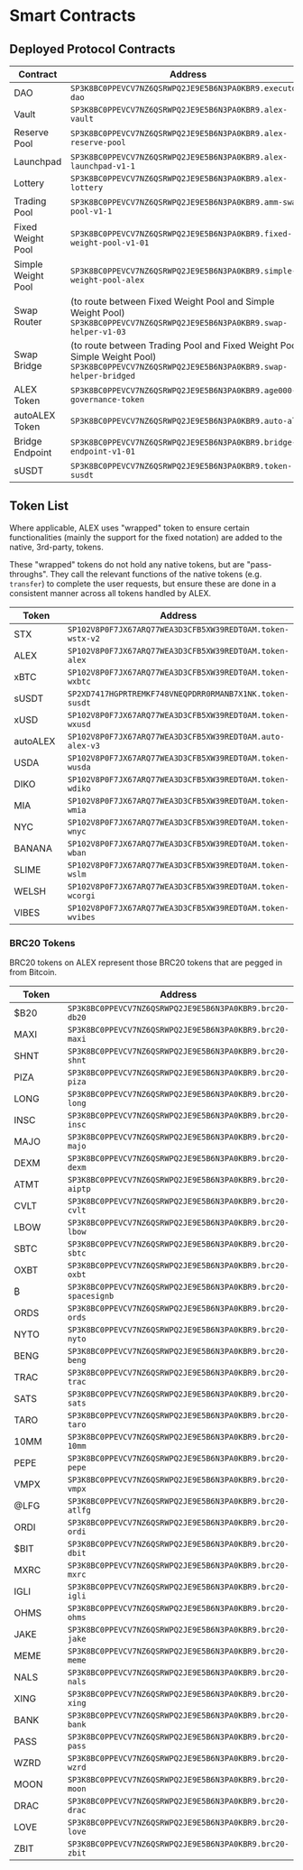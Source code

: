 # Smart Contracts

## Deployed Protocol Contracts

<table><thead><tr><th width="167">Contract</th><th>Address</th></tr></thead><tbody><tr><td>DAO</td><td><code>SP3K8BC0PPEVCV7NZ6QSRWPQ2JE9E5B6N3PA0KBR9.executor-dao</code></td></tr><tr><td>Vault</td><td><code>SP3K8BC0PPEVCV7NZ6QSRWPQ2JE9E5B6N3PA0KBR9.alex-vault</code></td></tr><tr><td>Reserve Pool</td><td><code>SP3K8BC0PPEVCV7NZ6QSRWPQ2JE9E5B6N3PA0KBR9.alex-reserve-pool</code></td></tr><tr><td>Launchpad</td><td><code>SP3K8BC0PPEVCV7NZ6QSRWPQ2JE9E5B6N3PA0KBR9.alex-launchpad-v1-1</code></td></tr><tr><td>Lottery</td><td><code>SP3K8BC0PPEVCV7NZ6QSRWPQ2JE9E5B6N3PA0KBR9.alex-lottery</code></td></tr><tr><td>Trading Pool</td><td><code>SP3K8BC0PPEVCV7NZ6QSRWPQ2JE9E5B6N3PA0KBR9.amm-swap-pool-v1-1</code></td></tr><tr><td>Fixed Weight Pool<td><code>SP3K8BC0PPEVCV7NZ6QSRWPQ2JE9E5B6N3PA0KBR9.fixed-weight-pool-v1-01</code></td></tr><tr><td>Simple Weight Pool</td><td><code>SP3K8BC0PPEVCV7NZ6QSRWPQ2JE9E5B6N3PA0KBR9.simple-weight-pool-alex</code></td></tr><tr><td>Swap Router</td><td>(to route between Fixed Weight Pool and Simple Weight Pool)<br><code>SP3K8BC0PPEVCV7NZ6QSRWPQ2JE9E5B6N3PA0KBR9.swap-helper-v1-03</code></td></tr><tr><td>Swap Bridge </td><td>(to route between Trading Pool and Fixed Weight Pool / Simple Weight Pool)<br><code>SP3K8BC0PPEVCV7NZ6QSRWPQ2JE9E5B6N3PA0KBR9.swap-helper-bridged</code></td></tr><tr><td>ALEX Token</td><td><code>SP3K8BC0PPEVCV7NZ6QSRWPQ2JE9E5B6N3PA0KBR9.age000-governance-token</code></td></tr><tr><td>autoALEX Token</td><td><code>SP3K8BC0PPEVCV7NZ6QSRWPQ2JE9E5B6N3PA0KBR9.auto-alex</code></td></tr><tr><td>Bridge Endpoint</td><td><code>SP3K8BC0PPEVCV7NZ6QSRWPQ2JE9E5B6N3PA0KBR9.bridge-endpoint-v1-01</code></td></tr><tr><td>sUSDT</td><td><code>SP3K8BC0PPEVCV7NZ6QSRWPQ2JE9E5B6N3PA0KBR9.token-susdt</code></td></tr></tbody></table>

## Token List

Where applicable, ALEX uses "wrapped" token to ensure certain functionalities (mainly the support for the fixed notation) are added to the native, 3rd-party, tokens.

These "wrapped" tokens do not hold any native tokens, but are "pass-throughs". They call the relevant functions of the native tokens (e.g. `transfer`) to complete the user requests, but ensure these are done in a consistent manner across all tokens handled by ALEX.

<table><thead><tr><th width="154">Token</th><th>Address</th></tr></thead><tbody><tr><td>STX</td><td><code>SP102V8P0F7JX67ARQ77WEA3D3CFB5XW39REDT0AM.token-wstx-v2</code></td></tr><tr><td>ALEX</td><td><code>SP102V8P0F7JX67ARQ77WEA3D3CFB5XW39REDT0AM.token-alex</code></td></tr><tr><td>xBTC</td><td><code>SP102V8P0F7JX67ARQ77WEA3D3CFB5XW39REDT0AM.token-wxbtc</code></td></tr><tr><td>sUSDT</td><td><code>SP2XD7417HGPRTREMKF748VNEQPDRR0RMANB7X1NK.token-susdt</code></td></tr><tr><td>xUSD</td><td><code>SP102V8P0F7JX67ARQ77WEA3D3CFB5XW39REDT0AM.token-wxusd</code></td></tr><tr><td>autoALEX</td><td><code>SP102V8P0F7JX67ARQ77WEA3D3CFB5XW39REDT0AM.auto-alex-v3</code></td></tr><tr><td>USDA</td><td><code>SP102V8P0F7JX67ARQ77WEA3D3CFB5XW39REDT0AM.token-wusda</code></td></tr><tr><td>DIKO</td><td><code>SP102V8P0F7JX67ARQ77WEA3D3CFB5XW39REDT0AM.token-wdiko</code></td></tr><tr><td>MIA</td><td><code>SP102V8P0F7JX67ARQ77WEA3D3CFB5XW39REDT0AM.token-wmia</code></td></tr><tr><td>NYC</td><td><code>SP102V8P0F7JX67ARQ77WEA3D3CFB5XW39REDT0AM.token-wnyc</code></td></tr><tr><td>BANANA</td><td><code>SP102V8P0F7JX67ARQ77WEA3D3CFB5XW39REDT0AM.token-wban</code></td></tr><tr><td>SLIME</td><td><code>SP102V8P0F7JX67ARQ77WEA3D3CFB5XW39REDT0AM.token-wslm</code></td></tr><tr><td>WELSH</td><td><code>SP102V8P0F7JX67ARQ77WEA3D3CFB5XW39REDT0AM.token-wcorgi</code></td></tr><tr><td>VIBES</td><td><code>SP102V8P0F7JX67ARQ77WEA3D3CFB5XW39REDT0AM.token-wvibes</code></td></tr></tbody></table>

### BRC20 Tokens

BRC20 tokens on ALEX represent those BRC20 tokens that are pegged in from Bitcoin.

<table><thead><tr><th width="161">Token</th><th>Address</th></tr></thead><tbody><tr><td>$B20</td><td><code>SP3K8BC0PPEVCV7NZ6QSRWPQ2JE9E5B6N3PA0KBR9.brc20-db20</code></td></tr><tr><td>MAXI</td><td><code>SP3K8BC0PPEVCV7NZ6QSRWPQ2JE9E5B6N3PA0KBR9.brc20-maxi</code></td></tr><tr><td>SHNT</td><td><code>SP3K8BC0PPEVCV7NZ6QSRWPQ2JE9E5B6N3PA0KBR9.brc20-shnt</code></td></tr><tr><td>PIZA</td><td><code>SP3K8BC0PPEVCV7NZ6QSRWPQ2JE9E5B6N3PA0KBR9.brc20-piza</code></td></tr><tr><td>LONG</td><td><code>SP3K8BC0PPEVCV7NZ6QSRWPQ2JE9E5B6N3PA0KBR9.brc20-long</code></td></tr><tr><td>INSC</td><td><code>SP3K8BC0PPEVCV7NZ6QSRWPQ2JE9E5B6N3PA0KBR9.brc20-insc</code></td></tr><tr><td>MAJO</td><td><code>SP3K8BC0PPEVCV7NZ6QSRWPQ2JE9E5B6N3PA0KBR9.brc20-majo</code></td></tr><tr><td>DEXM</td><td><code>SP3K8BC0PPEVCV7NZ6QSRWPQ2JE9E5B6N3PA0KBR9.brc20-dexm</code></td></tr><tr><td>ATMT</td><td><code>SP3K8BC0PPEVCV7NZ6QSRWPQ2JE9E5B6N3PA0KBR9.brc20-aiptp</code></td></tr><tr><td>CVLT</td><td><code>SP3K8BC0PPEVCV7NZ6QSRWPQ2JE9E5B6N3PA0KBR9.brc20-cvlt</code></td></tr><tr><td>LBOW</td><td><code>SP3K8BC0PPEVCV7NZ6QSRWPQ2JE9E5B6N3PA0KBR9.brc20-lbow</code></td></tr><tr><td>SBTC</td><td><code>SP3K8BC0PPEVCV7NZ6QSRWPQ2JE9E5B6N3PA0KBR9.brc20-sbtc</code></td></tr><tr><td>OXBT</td><td><code>SP3K8BC0PPEVCV7NZ6QSRWPQ2JE9E5B6N3PA0KBR9.brc20-oxbt</code></td></tr><tr><td>₿</td><td><code>SP3K8BC0PPEVCV7NZ6QSRWPQ2JE9E5B6N3PA0KBR9.brc20-spacesignb</code></td></tr><tr><td>ORDS</td><td><code>SP3K8BC0PPEVCV7NZ6QSRWPQ2JE9E5B6N3PA0KBR9.brc20-ords</code></td></tr><tr><td>NYTO</td><td><code>SP3K8BC0PPEVCV7NZ6QSRWPQ2JE9E5B6N3PA0KBR9.brc20-nyto</code></td></tr><tr><td>BENG</td><td><code>SP3K8BC0PPEVCV7NZ6QSRWPQ2JE9E5B6N3PA0KBR9.brc20-beng</code></td></tr><tr><td>TRAC</td><td><code>SP3K8BC0PPEVCV7NZ6QSRWPQ2JE9E5B6N3PA0KBR9.brc20-trac</code></td></tr><tr><td>SATS</td><td><code>SP3K8BC0PPEVCV7NZ6QSRWPQ2JE9E5B6N3PA0KBR9.brc20-sats</code></td></tr><tr><td>TARO</td><td><code>SP3K8BC0PPEVCV7NZ6QSRWPQ2JE9E5B6N3PA0KBR9.brc20-taro</code></td></tr><tr><td>10MM</td><td><code>SP3K8BC0PPEVCV7NZ6QSRWPQ2JE9E5B6N3PA0KBR9.brc20-10mm</code></td></tr><tr><td>PEPE</td><td><code>SP3K8BC0PPEVCV7NZ6QSRWPQ2JE9E5B6N3PA0KBR9.brc20-pepe</code></td></tr><tr><td>VMPX</td><td><code>SP3K8BC0PPEVCV7NZ6QSRWPQ2JE9E5B6N3PA0KBR9.brc20-vmpx</code></td></tr><tr><td>@LFG</td><td><code>SP3K8BC0PPEVCV7NZ6QSRWPQ2JE9E5B6N3PA0KBR9.brc20-atlfg</code></td></tr><tr><td>ORDI</td><td><code>SP3K8BC0PPEVCV7NZ6QSRWPQ2JE9E5B6N3PA0KBR9.brc20-ordi</code></td></tr><tr><td>$BIT</td><td><code>SP3K8BC0PPEVCV7NZ6QSRWPQ2JE9E5B6N3PA0KBR9.brc20-dbit</code></td></tr><tr><td>MXRC</td><td><code>SP3K8BC0PPEVCV7NZ6QSRWPQ2JE9E5B6N3PA0KBR9.brc20-mxrc</code></td></tr><tr><td>IGLI</td><td><code>SP3K8BC0PPEVCV7NZ6QSRWPQ2JE9E5B6N3PA0KBR9.brc20-igli</code></td></tr><tr><td>OHMS</td><td><code>SP3K8BC0PPEVCV7NZ6QSRWPQ2JE9E5B6N3PA0KBR9.brc20-ohms</code></td></tr><tr><td>JAKE</td><td><code>SP3K8BC0PPEVCV7NZ6QSRWPQ2JE9E5B6N3PA0KBR9.brc20-jake</code></td></tr><tr><td>MEME</td><td><code>SP3K8BC0PPEVCV7NZ6QSRWPQ2JE9E5B6N3PA0KBR9.brc20-meme</code></td></tr><tr><td>NALS</td><td><code>SP3K8BC0PPEVCV7NZ6QSRWPQ2JE9E5B6N3PA0KBR9.brc20-nals</code></td></tr><tr><td>XING</td><td><code>SP3K8BC0PPEVCV7NZ6QSRWPQ2JE9E5B6N3PA0KBR9.brc20-xing</code></td></tr><tr><td>BANK</td><td><code>SP3K8BC0PPEVCV7NZ6QSRWPQ2JE9E5B6N3PA0KBR9.brc20-bank</code></td></tr><tr><td>PASS</td><td><code>SP3K8BC0PPEVCV7NZ6QSRWPQ2JE9E5B6N3PA0KBR9.brc20-pass</code></td></tr><tr><td>WZRD</td><td><code>SP3K8BC0PPEVCV7NZ6QSRWPQ2JE9E5B6N3PA0KBR9.brc20-wzrd</code></td></tr><tr><td>MOON</td><td><code>SP3K8BC0PPEVCV7NZ6QSRWPQ2JE9E5B6N3PA0KBR9.brc20-moon</code></td></tr><tr><td>DRAC</td><td><code>SP3K8BC0PPEVCV7NZ6QSRWPQ2JE9E5B6N3PA0KBR9.brc20-drac</code></td></tr><tr><td>LOVE</td><td><code>SP3K8BC0PPEVCV7NZ6QSRWPQ2JE9E5B6N3PA0KBR9.brc20-love</code></td></tr><tr><td>ZBIT</td><td><code>SP3K8BC0PPEVCV7NZ6QSRWPQ2JE9E5B6N3PA0KBR9.brc20-zbit</code></td></tr></tbody></table>
